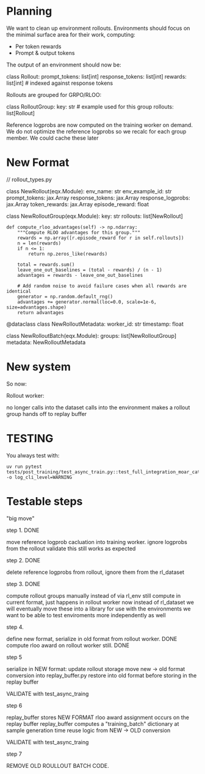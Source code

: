 # Planning

We want to clean up environment rollouts.
Environments should focus on the minimal surface area for their work, computing:

* Per token rewards
* Prompt & output tokens

The output of an environment should now be:

class Rollout:
  prompt_tokens: list[int]
  response_tokens: list[int]
  rewards: list[int] # indexed against response tokens

Rollouts are grouped for GRPO/RLOO:

class RolloutGroup:
  key: str # example used for this group
  rollouts: list[Rollout]

Reference logprobs are now computed on the training worker
on demand. We do not optimize the reference logprobs so
we recalc for each group member. We could cache these later

# New Format

// rollout_types.py

class NewRollout(eqx.Module):
    env_name: str
    env_example_id: str
    prompt_tokens: jax.Array
    response_tokens: jax.Array
    response_logprobs: jax.Array
    token_rewards: jax.Array
    episode_reward: float


class NewRolloutGroup(eqx.Module):
    key: str
    rollouts: list[NewRollout]

    def compute_rloo_advantages(self) -> np.ndarray:
        """Compute RLOO advantages for this group."""
        rewards = np.array([r.episode_reward for r in self.rollouts])
        n = len(rewards)
        if n <= 1:
            return np.zeros_like(rewards)

        total = rewards.sum()
        leave_one_out_baselines = (total - rewards) / (n - 1)
        advantages = rewards - leave_one_out_baselines

        # Add random noise to avoid failure cases when all rewards are identical
        generator = np.random.default_rng()
        advantages += generator.normal(loc=0.0, scale=1e-6, size=advantages.shape)
        return advantages


@dataclass
class NewRolloutMetadata:
    worker_id: str
    timestamp: float


class NewRolloutBatch(eqx.Module):
    groups: list[NewRolloutGroup]
    metadata: NewRolloutMetadata


# New system
So now:

Rollout worker:

no longer calls into the dataset
calls into the environment
makes a rollout group
hands off to replay buffer

# TESTING
You always test with:

```
uv run pytest tests/post_training/test_async_train.py::test_full_integration_moar_cats -o log_cli_level=WARNING
```

# Testable steps

"big move"

step 1. DONE

move reference logprob cacluation into training worker.
ignore logprobs from the rollout
validate this still works as expected

step 2. DONE

delete reference logprobs from rollout, ignore them from the rl_dataset

step 3. DONE

compute rollout groups manually instead of via rl_env
still compute in current format, just happens in rollout worker now instead of rl_dataset
we will eventually move these into a library for use with the environments
we want to be able to test enviroments more independently as well

step 4.

define new format, serialize in old format from rollout worker. DONE
compute rloo award on rollout worker still. DONE

step 5

serialize in NEW format: update rollout storage
move new -> old format conversion into replay_buffer.py
restore into old format before storing in the replay buffer

VALIDATE with test_async_traing

step 6

replay_buffer stores NEW FORMAT
rloo award assignment occurs on the replay buffer
replay_buffer computes a "training_batch" dictionary at sample generation time
reuse logic from NEW -> OLD conversion

VALIDATE with test_async_traing

step 7

REMOVE OLD ROULLOUT BATCH CODE.
